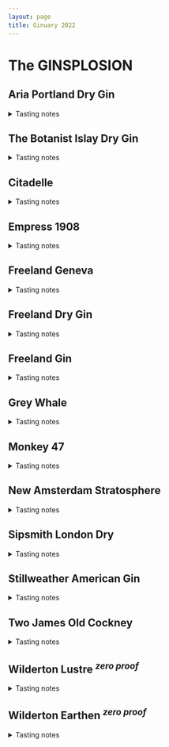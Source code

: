 ```yaml
---
layout: page
title: Ginuary 2022
---
```


<style>
summary + img {
  float: right;
  max-height: 225px;
  max-width: 225px;
}
h2 {
  clear: both;
}
summary {
  outline: none;
}
</style>

# The GINSPLOSION

## Aria Portland Dry Gin
<details>
  <summary>Tasting notes</summary>
  <img src="/assets/images/gins/aria.jpg">
  Aria is full bodied and boldly aromatic. Juniper is up front—obvious on the first nosing and initially on the palate. Underneath the juniper, layers of bright citrus, earthy undertones, floral highlights and subtle spicy notes reveal themselves, both on the nose and palate, though none are overpowering. All of the layers of flavor are balanced. The pristine Bull Run water use to cut Aria after distillation provides a rich, creamy mouthfeel. The finish is long and soft.
</details>

## The Botanist Islay Dry Gin
<details>
  <summary>Tasting notes</summary>
  <img src="/assets/images/gins/botanist.jpg">
  The Botanist is famed for its versatility and complexity. Its 31 botanical ingredients mean there’s a wealth of subtle flavours that drinkers and bartenders can go on to pull out according to their preference.
</details>

## Citadelle
<details>
  <summary>Tasting notes</summary>
  <img src="/assets/images/gins/citadelle.png">
  In the southwest, there is first of all the sun. Then there is the sea, then the junipers, with which we make Citadelle Gin. Citadelle is a castle gin made using an open flame Pot Still distillation process.
</details>

## Empress 1908
<details>
  <summary>Tasting notes</summary>
  <img src="/assets/images/gins/empress.png">
  On top of traditional botanicals, Victoria Distillers adds a signature blend of black tea served at the Empress Hotel and butterfly pea blossom, an exotic herb that balances the traditional citrus notes of gin with a warm herbal earthiness, and gives the gin its natural indigo colour. Empress 1908’s combination of exquisite taste, delicate aroma, soft texture, and remarkable presentation provide the perfect base for a new aesthetic of cocktail creation and enjoyment.
</details>

## Freeland Geneva
<details>
  <summary>Tasting notes</summary>
  <img src="/assets/images/gins/freeland_geneva.png">
  Inspired by genever, the Dutch grandmother of gin, Freeland’s Geneva showcases Oregon grown rye with an array of sultry and savory botanicals. A rich grain backbone heightened by peaks of alluring spice and hints of Willamette Valley hazelnuts. Enjoy neat or stirred into a classic whiskey cocktail. Geneva is hand-crafted grain to glass in Portland, Oregon.

  Rich layered rye and buckwheat with undertones of hazelnut, juniper and spice with a lengthy and contemplative finish.
</details>

## Freeland Dry Gin
<details>
  <summary>Tasting notes</summary>
  <img src="/assets/images/gins/freeland_dry.jpg">
  Freeland Spirits Dry Gin is a London Dry-style dry gin distilled in Portland, Oregon. For all you rebels defying the odds and breaking through the glass ceilings, we created a Navy Strength Gin, because strong gals deserve strong gin. The aromatics are concentrated and bold, tickling the senses with hints of spice, citrus peel, and the ever present juniper berry. Our women owned and operated distillery offers the best of the Pacific Northwest in every sip.

  Leads with juniper and is backed up with notes of pine forest, mulled spices, green olive and a hint of citrus.
</details>

## Freeland Gin
<details>
  <summary>Tasting notes</summary>
  <img src="/assets/images/gins/freeland_gin.png">
  Freeland Spirits Gin is small batch crafted using a unique blend of traditional heat distillation along with vacuum distillation, which allows us to use fresh, Pacific Northwest ingredients. Fresh herbal essences of rosemary, mint and crisp cucumber lift the nose. Grapefruit and lemon peel brighten the brisk juniper and bold spice. Pink peppercorn, coriander and star anise mingle with 10 additional dried botanicals in the copper pot still.

  Layered spice balanced by freshness, strikingly smooth texture, rounded body.
</details>

## Grey Whale
<details>
  <summary>Tasting notes</summary>
  <img src="/assets/images/gins/grey_whale.jpg">
  Citrus, with lemony notes, hints of mint and evergreen inspired pine. As it sits, a warming, earthy nuttiness begins to emerge. A faint nuttiness with gentle echoes of mint on the entry. Pine-forward juniper mid-palate echoes both juniper and fir needles. Slightly sweet, the botanicals evoke a texture and richness to the palate.

  A good suggestion is to take any vodka cocktail recipe and replace the vodka with Gray Whale Gin. Suddenly, your tasteless cocktail is interesting.
</details>

## Monkey 47
<details>
  <summary>Tasting notes</summary>
  <img src="/assets/images/gins/monkey47.jpg">
  Fresh and fruity, with a lot of complicated nuance. There’s two levels on which you can enjoy this spirit: firstly, you can just appreciate the way it blends together to create a single powerful presence. Secondly, you can sit down as if to study it and probe the way this myriad of botanicals unravel on your palate.

  The palate starts with some minty, herbal notes. Herbaceous juniper, blackthorne, lavender and an acute resiny pine note that comes across as more spruce/rosemary. As the taste progresses, we get peppery, vegetal notes, harmoniously entwined as if a single botanical.
</details>

## New Amsterdam Stratosphere
<details>
  <summary>Tasting notes</summary>
  <img src="/assets/images/gins/new_amsterdam.png">
  This is a citrus-forward gin with a crisp, clean taste. Enjoy in a classic Gin & Tonic with citrus notes of orange and lime.
</details>

## Sipsmith London Dry
<details>
  <summary>Tasting notes</summary>
  <img src="/assets/images/gins/sipsmith.png">
  Floral, summer meadow notes, followed by mellow rounded juniper and zesty, citrus freshness. Reveals lemon tart & orange marmalade, before all the flavours harmonise.
</details>

## Stillweather American Gin
<details>
  <summary>Tasting notes</summary>
  <img src="/assets/images/gins/stillweather.jpg">
  London Dry meets the New World. A bold yet utterly smooth 90.8 proof Gin built on a London Dry style base of Juniper berries and Coriander, big Orange Citrus follow with clean Pepper to back up this very well layered Spirit. Pour this Gin over ice and enjoy it as a sipper, or use it in amazing cocktails! This Award winning Gin is very versatile and keeps you engaged from start to finish.
</details>

## Two James Old Cockney
<details>
  <summary>Tasting notes</summary>
  <img src="/assets/images/gins/two_james.png">
  Old Cockney is a contemporary style gin crafted from a base of organic winter wheat. The botanical blend of coriander and orange peel provide nice floral and citrus aromas and flavors, which are balanced by spice from black peppercorn and earthy elements from orris root, angelica root and gentian root. Our gin possesses heavy juniper, but pine notes serve as an undertone in the flavor profile. The result is a dry, smooth gin with a unique but harmonious balance of flavors—a true cocktail connoisseur’s gin.
</details>

## Wilderton Lustre <sup>*zero proof*</sup>
<details>
  <summary>Tasting notes</summary>
  <img src="/assets/images/gins/wilderton_lustre.png">
  Bitter orange, tarragon, and lavender combine for citrus, herbaceous, and ﬂoral notes. Bright, tangy, and lush with a long-lasting finish.

  Pairs well with Coconut Water, Iced Tea, Lemon/Lime, Egg White, Berry, Pineapple, Lavender, Tarragon
</details>

## Wilderton Earthen <sup>*zero proof*</sup>
<details>
  <summary>Tasting notes</summary>
  <img src="/assets/images/gins/wilderton_earthen.jpg">
  White peppercorn, pine-smoked tea and cardamom combine for notes of exotic spices, wood, and smoke. Robust, sultry, and warm with a lingering finish.

  Pairs well with orange juice, apple cider, ginger beer, warm tea, coffee, cream, mint, cherry.
</details>

<br style="clear: both;" />
